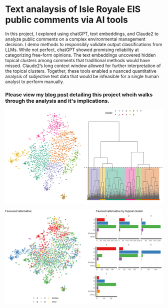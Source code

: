 # Text analaysis of Isle Royale EIS public comments via AI tools

In this project, I explored using chatGPT, text embeddings, and Claude2 to analyze public comments on a complex environmental management decision. I demo methods to responsibly validate output classifications from LLMs. While not perfect, chatGPT showed promising reliability at categorizing free-form opinions. The text embeddings uncovered hidden topical clusters among comments that traditional methods would have missed. Claude2’s long context window allowed for further interpretation of the topical clusters. Together, these tools enabled a nuanced quantitative analysis of subjective text data that would be infeasible for a single human analyst to perform manually.

### Please view my [blog post](https://www.azandisresearch.com/2023/10/05/text-analysis-using-ai-in-r/) detailing this project whcih walks through the analysis and it's implications.


![](./tsne_tree_clustering.jpg)

![](./tsne_favalt_by_cluster.jpg)
